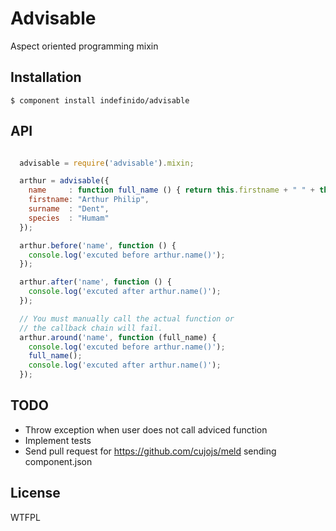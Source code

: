 # Advisable

  Aspect oriented programming mixin

## Installation

    $ component install indefinido/advisable

## API

```javascript

  advisable = require('advisable').mixin;

  arthur = advisable({
    name     : function full_name () { return this.firstname + " " + this.surname; },
    firstname: "Arthur Philip",
    surname  : "Dent",
    species  : "Humam"
  });

  arthur.before('name', function () {
    console.log('excuted before arthur.name()');
  });

  arthur.after('name', function () {
    console.log('excuted after arthur.name()');
  });

  // You must manually call the actual function or
  // the callback chain will fail.
  arthur.around('name', function (full_name) {
    console.log('excuted before arthur.name()');
	full_name();
    console.log('excuted after arthur.name()');
  });


```

## TODO

 - Throw exception when user does not call adviced function
 - Implement tests
 - Send pull request for https://github.com/cujojs/meld sending component.json


## License

  WTFPL
